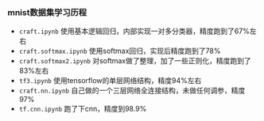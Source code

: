 ### mnist数据集学习历程
- `craft.ipynb` 使用基本逻辑回归，内部实现一对多分类器，精度跑到了67%左右
- `craft.softmax.ipynb` 使用softmax回归，实现后精度跑到了78%
- `craft.softmax2.ipynb` 对softmax做了整理，加了一些正则化，精度跑到了83%左右
- `tf3.ipynb` 使用tensorflow的单层网络结构，精度94%左右
- `craft.nn.ipynb` 自己做的一个三层网络全连接结构，未做任何调参，精度97%
- `tf.cnn.ipynb` 跑了下cnn，精度到98.9%

